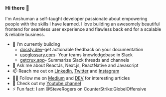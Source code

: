 ### Hi there 👋

I'm Anshuman a self-taught developer passionate about empowering people with the skills I have learned. I love building an awesomely beautiful frontend for seamless user experience and flawless back end for a scalable & reliable business.

- 🌱 I’m currently building 
  - [docsly.dev](https://www.docsly.dev)–get actionable feedback on your documentation
  - [useglossary.com](https://useglossary.com)- Your teams knowledgebase in Slack
  - [getcrux.app](https://getcrux.app)- Summarize Slack threads and channels
- 💬 Ask me about ReactJs, Next.js, ReactNative and Javascript
- 📫 Reach me out on [LinkedIn](https://www.linkedin.com/in/itsanshuman/), [Twitter](https://twitter.com/sun_anshuman) and [Instagram](https://instagram.com/sun_anshuman)
- ✍🏽 Follow me on [Medium](https://anshuman-bhardwaj.medium.com) and [DEV](https://dev.to/anshuman_bhardwaj) for interesting articles
- 💟 Check out my [Youtube channel](https://www.youtube.com/c/AnshumanBhardwajTechEd)
- ⚡ Fun fact: I am @SteveRogers on CounterStrike:GlobelOffensive

